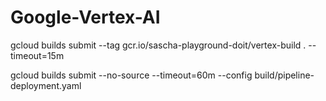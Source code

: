 # Google-Vertex-AI


gcloud builds submit --tag gcr.io/sascha-playground-doit/vertex-build . --timeout=15m

gcloud builds submit --no-source --timeout=60m --config build/pipeline-deployment.yaml